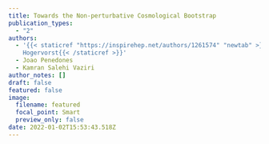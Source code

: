 ```yaml
---
title: Towards the Non-perturbative Cosmological Bootstrap
publication_types:
  - "2"
authors:
  - '{{< staticref "https://inspirehep.net/authors/1261574" "newtab" >}}Matthijs
    Hogervorst{{< /staticref >}}'
  - Joao Penedones
  - Kamran Salehi Vaziri
author_notes: []
draft: false
featured: false
image:
  filename: featured
  focal_point: Smart
  preview_only: false
date: 2022-01-02T15:53:43.518Z
---
```

